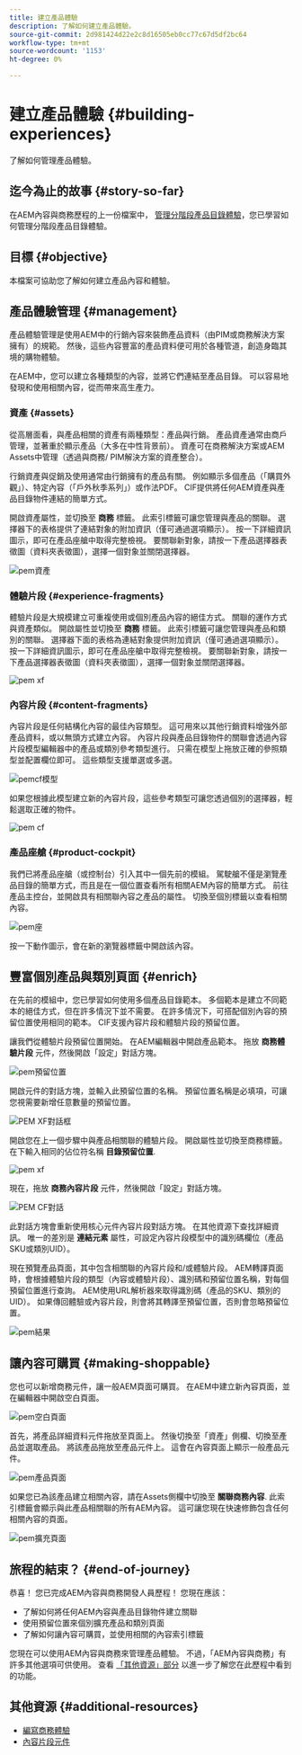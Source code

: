 ```yaml
---
title: 建立產品體驗
description: 了解如何建立產品體驗。
source-git-commit: 2d981424d22e2c8d16505eb0cc77c67d5df2bc64
workflow-type: tm+mt
source-wordcount: '1153'
ht-degree: 0%

---
```


# 建立產品體驗 {#building-experiences}

了解如何管理產品體驗。

## 迄今為止的故事 {#story-so-far}

在AEM內容與商務歷程的上一份檔案中， [管理分階段產品目錄體驗](staged-catalog.md)，您已學習如何管理分階段產品目錄體驗。

## 目標 {#objective}

本檔案可協助您了解如何建立產品內容和體驗。

## 產品體驗管理 {#management}

產品體驗管理是使用AEM中的行銷內容來裝飾產品資料（由PIM或商務解決方案擁有）的規範。 然後，這些內容豐富的產品資料便可用於各種管道，創造身臨其境的購物體驗。

在AEM中，您可以建立各種類型的內容，並將它們連結至產品目錄。 可以容易地發現和使用相關內容，從而帶來高生產力。

### 資產 {#assets}

從高層面看，與產品相關的資產有兩種類型：產品與行銷。 產品資產通常由商戶管理，並著重於顯示產品（大多在中性背景前）。 資產可在商務解決方案或AEM Assets中管理（透過與商務/ PIM解決方案的資產整合）。

行銷資產與促銷及使用通常由行銷擁有的產品有關。 例如顯示多個產品（「購買外觀」）、特定內容（「戶外秋季系列」）或作法PDF。 CIF提供將任何AEM資產與產品目錄物件連結的簡單方式。

開啟資產屬性，並切換至 **商務** 標籤。 此索引標籤可讓您管理與產品的關聯。 選擇器下的表格提供了連結對象的附加資訊（僅可通過選項顯示）。 按一下詳細資訊圖示，即可在產品座艙中取得完整檢視。 要關聯新對象，請按一下產品選擇器表徵圖（資料夾表徵圖），選擇一個對象並關閉選擇器。

![pem資產](assets/pem-assets.png)

### 體驗片段 {#experience-fragments}

體驗片段是大規模建立可重複使用或個別產品內容的絕佳方式。 關聯的運作方式與資產類似。 開啟屬性並切換至 **商務** 標籤。 此索引標籤可讓您管理與產品和類別的關聯。 選擇器下面的表格為連結對象提供附加資訊（僅可通過選項顯示）。 按一下詳細資訊圖示，即可在產品座艙中取得完整檢視。 要關聯新對象，請按一下產品選擇器表徵圖（資料夾表徵圖），選擇一個對象並關閉選擇器。

![pem xf](assets/pem-xf.png)

### 內容片段 {#content-fragments}

內容片段是任何結構化內容的最佳內容類型。 這可用來以其他行銷資料增強外部產品資料，或以無頭方式建立內容。 內容片段與產品目錄物件的關聯會透過內容片段模型編輯器中的產品或類別參考類型進行。 只需在模型上拖放正確的參照類型並配置欄位即可。 這些類型支援單選或多選。

![pemcf模型](assets/pem-cf-model.png)

如果您根據此模型建立新的內容片段，這些參考類型可讓您透過個別的選擇器，輕鬆選取正確的物件。

![pem cf](assets/pem-cf.png)

### 產品座艙 {#product-cockpit}

我們已將產品座艙（或控制台）引入其中一個先前的模組。 駕駛艙不僅是瀏覽產品目錄的簡單方式，而且是在一個位置查看所有相關AEM內容的簡單方式。 前往產品主控台，並開啟具有相關聯內容之產品的屬性。 切換至個別標籤以查看相關內容。

![pem座](assets/pem-cockpit.png)

按一下動作圖示，會在新的瀏覽器標籤中開啟該內容。

## 豐富個別產品與類別頁面 {#enrich}

在先前的模組中，您已學習如何使用多個產品目錄範本。 多個範本是建立不同範本的絕佳方式，但在許多情況下並不需要。 在許多情況下，可搭配個別內容的預留位置使用相同的範本。 CIF支援內容片段和體驗片段的預留位置。

讓我們從體驗片段預留位置開始。 在AEM編輯器中開啟產品範本。 拖放 **商務體驗片段** 元件，然後開啟「設定」對話方塊。

![pem預留位置](assets/pem-placeholder.png)

開啟元件的對話方塊，並輸入此預留位置的名稱。 預留位置名稱是必填項，可讓您視需要新增任意數量的預留位置。

![PEM XF對話框](assets/pem-dialog-xf.png)

開啟您在上一個步驟中與產品相關聯的體驗片段。 開啟屬性並切換至商務標籤。 在下輸入相同的佔位符名稱 **目錄預留位置**.

![pem xf](assets/pem-xf.png)

現在，拖放 **商務內容片段** 元件，然後開啟「設定」對話方塊。

![PEM CF對話](assets/pem-dialog-cf.png)

此對話方塊會重新使用核心元件內容片段對話方塊。 在其他資源下查找詳細資訊。 唯一的差別是 **連結元素** 屬性，可設定內容片段模型中的識別碼欄位（產品SKU或類別UID）。

現在預覽產品頁面，其中包含相關聯的內容片段和/或體驗片段。 AEM轉譯頁面時，會根據體驗片段的類型（內容或體驗片段）、識別碼和預留位置名稱，對每個預留位置進行查詢。 AEM使用URL解析器來取得識別碼（產品的SKU、類別的UID）。 如果傳回體驗或內容片段，則會將其轉譯至預留位置，否則會忽略預留位置。

![pem結果](assets/pem-result.png)

## 讓內容可購買 {#making-shoppable}

您也可以新增商務元件，讓一般AEM頁面可購買。 在AEM中建立新內容頁面，並在編輯器中開啟空白頁面。

![pem空白頁面](assets/pem-page-empty.png)

首先，將產品詳細資料元件拖放至頁面上。 然後切換至「資產」側欄、切換至產品並選取產品。 將該產品拖放至產品元件上。 這會在內容頁面上顯示一般產品元件。

![pem產品頁面](assets/pem-page-product.png)

如果您已為該產品建立相關內容，請在Assets側欄中切換至 **關聯商務內容**. 此索引標籤會顯示與此產品相關聯的所有AEM內容。 這可讓您現在快速修飾包含任何相關內容的頁面。

![pem擴充頁面](assets/pem-page-enriched.png)

## 旅程的結束？ {#end-of-journey}

恭喜！ 您已完成AEM內容與商務開發人員歷程！ 您現在應該：

* 了解如何將任何AEM內容與產品目錄物件建立關聯
* 使用預留位置來個別擴充產品和類別頁面
* 了解如何讓內容可購買，並使用相關的內容索引標籤

您現在可以使用AEM內容與商務來管理產品體驗。 不過，「AEM內容與商務」有許多其他選項可供使用。 查看 [「其他資源」部分](#additional-resources) 以進一步了解您在此歷程中看到的功能。

## 其他資源 {#additional-resources}

* [編寫商務體驗](/help/commerce-cloud/authoring/authoring-commerce-experiences.md)
* [內容片段元件](https://experienceleague.adobe.com/docs/experience-manager-core-components/using/components/content-fragment-component.html?lang=en)
